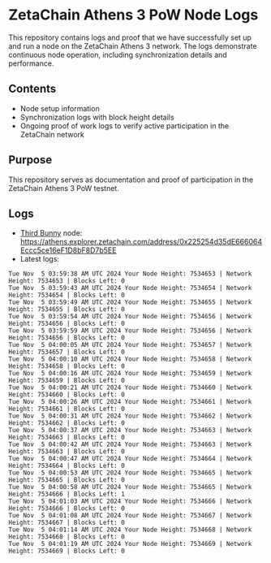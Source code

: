 # ZetaChain Athens 3 PoW Node Logs
This repository contains logs and proof that we have successfully set up and run a node on the ZetaChain Athens 3 network. The logs demonstrate continuous node operation, including synchronization details and performance.

## Contents
- Node setup information
- Synchronization logs with block height details
- Ongoing proof of work logs to verify active participation in the ZetaChain network

## Purpose
This repository serves as documentation and proof of participation in the ZetaChain Athens 3 PoW testnet.

## Logs

- [Third Bunny](https://thirdbunny.xyz/) node: https://athens.explorer.zetachain.com/address/0x225254d35dE666064Eccc5ce16eF1D8bF8D7b5EE
- Latest logs:
```
Tue Nov  5 03:59:38 AM UTC 2024 Your Node Height: 7534653 | Network Height: 7534653 | Blocks Left: 0
Tue Nov  5 03:59:43 AM UTC 2024 Your Node Height: 7534654 | Network Height: 7534654 | Blocks Left: 0
Tue Nov  5 03:59:49 AM UTC 2024 Your Node Height: 7534655 | Network Height: 7534655 | Blocks Left: 0
Tue Nov  5 03:59:54 AM UTC 2024 Your Node Height: 7534656 | Network Height: 7534656 | Blocks Left: 0
Tue Nov  5 03:59:59 AM UTC 2024 Your Node Height: 7534656 | Network Height: 7534656 | Blocks Left: 0
Tue Nov  5 04:00:05 AM UTC 2024 Your Node Height: 7534657 | Network Height: 7534657 | Blocks Left: 0
Tue Nov  5 04:00:10 AM UTC 2024 Your Node Height: 7534658 | Network Height: 7534658 | Blocks Left: 0
Tue Nov  5 04:00:16 AM UTC 2024 Your Node Height: 7534659 | Network Height: 7534659 | Blocks Left: 0
Tue Nov  5 04:00:21 AM UTC 2024 Your Node Height: 7534660 | Network Height: 7534660 | Blocks Left: 0
Tue Nov  5 04:00:26 AM UTC 2024 Your Node Height: 7534661 | Network Height: 7534661 | Blocks Left: 0
Tue Nov  5 04:00:31 AM UTC 2024 Your Node Height: 7534662 | Network Height: 7534662 | Blocks Left: 0
Tue Nov  5 04:00:37 AM UTC 2024 Your Node Height: 7534663 | Network Height: 7534663 | Blocks Left: 0
Tue Nov  5 04:00:42 AM UTC 2024 Your Node Height: 7534663 | Network Height: 7534663 | Blocks Left: 0
Tue Nov  5 04:00:47 AM UTC 2024 Your Node Height: 7534664 | Network Height: 7534664 | Blocks Left: 0
Tue Nov  5 04:00:53 AM UTC 2024 Your Node Height: 7534665 | Network Height: 7534665 | Blocks Left: 0
Tue Nov  5 04:00:58 AM UTC 2024 Your Node Height: 7534665 | Network Height: 7534666 | Blocks Left: 1
Tue Nov  5 04:01:03 AM UTC 2024 Your Node Height: 7534666 | Network Height: 7534666 | Blocks Left: 0
Tue Nov  5 04:01:08 AM UTC 2024 Your Node Height: 7534667 | Network Height: 7534667 | Blocks Left: 0
Tue Nov  5 04:01:14 AM UTC 2024 Your Node Height: 7534668 | Network Height: 7534668 | Blocks Left: 0
Tue Nov  5 04:01:19 AM UTC 2024 Your Node Height: 7534669 | Network Height: 7534669 | Blocks Left: 0
```
